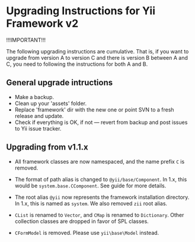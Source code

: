 Upgrading Instructions for Yii Framework v2
===========================================

!!!IMPORTANT!!!

The following upgrading instructions are cumulative. That is,
if you want to upgrade from version A to version C and there is
version B between A and C, you need to following the instructions
for both A and B.


General upgrade intructions
---------------------------

- Make a backup.
- Clean up your 'assets' folder.
- Replace 'framework' dir with the new one or point SVN to a fresh
  release and update.
- Check if everything is OK, if not — revert from backup and post
  issues to Yii issue tracker.


Upgrading from v1.1.x
---------------------

- All framework classes are now namespaced, and the name prefix `C` is removed.
- The format of path alias is changed to `@yii/base/Component`.
  In 1.x, this would be `system.base.CComponent`. See guide for more details.

- The root alias `@yii` now represents the framework installation directory.
   In 1.x, this is named as `system`. We also removed `zii` root alias.


- `CList` is renamed to `Vector`, and `CMap` is renamed to `Dictionary`.
  Other collection classes are dropped in favor of SPL classes.

- `CFormModel` is removed. Please use `yii\base\Model` instead.



